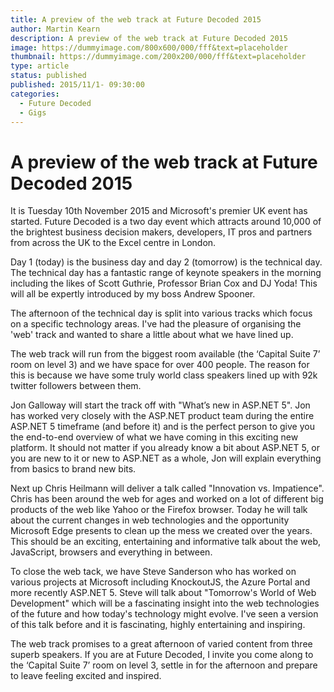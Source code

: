 ```yaml
---
title: A preview of the web track at Future Decoded 2015
author: Martin Kearn
description: A preview of the web track at Future Decoded 2015
image: https://dummyimage.com/800x600/000/fff&text=placeholder
thumbnail: https://dummyimage.com/200x200/000/fff&text=placeholder
type: article
status: published
published: 2015/11/1- 09:30:00
categories: 
  - Future Decoded
  - Gigs
---
```


# A preview of the web track at Future Decoded 2015

It is Tuesday 10th November 2015 and Microsoft's premier UK event has started. Future Decoded is a two day event which attracts around 10,000 of the brightest business decision makers, developers, IT pros and partners from across the UK to the Excel centre in London.

Day 1 (today) is the business day and day 2 (tomorrow) is the technical day. The technical day has a fantastic range of keynote speakers in the morning including the likes of Scott Guthrie, Professor Brian Cox and DJ Yoda! This will all be expertly introduced by my boss Andrew Spooner.

The afternoon of the technical day is split into various tracks which focus on a specific technology areas. I've had the pleasure of organising the 'web' track and wanted to share a little about what we have lined up.

The web track will run from the biggest room available (the ‘Capital Suite 7’ room on level 3) and we have space for over 400 people. The reason for this is because we have some truly world class speakers lined up with 92k twitter followers between them.

Jon Galloway will start the track off with "What’s new in ASP.NET 5". Jon has worked very closely with the ASP.NET product team during the entire ASP.NET 5 timeframe (and before it) and is the perfect person to give you the end-to-end overview of what we have coming in this exciting new platform. It should not matter if you already know a bit about ASP.NET 5, or you are new to it or new to ASP.NET as a whole, Jon will explain everything from basics to brand new bits.

Next up Chris Heilmann will deliver a talk called "Innovation vs. Impatience". Chris has been around the web for ages and worked on a lot of different big products of the web like Yahoo or the Firefox browser. Today he will talk about the current changes in web technologies and the opportunity Microsoft Edge presents to clean up the mess we created over the years. This should be an exciting, entertaining and informative talk about the web, JavaScript, browsers and everything in between.

To close the web tack, we have Steve Sanderson who has worked on various projects at Microsoft including KnockoutJS, the Azure Portal and more recently ASP.NET 5. Steve will talk about "Tomorrow's World of Web Development" which will be a fascinating insight into the web technologies of the future and how today's technology might evolve. I've seen a version of this talk before and it is fascinating, highly entertaining and inspiring.

The web track promises to a great afternoon of varied content from three superb speakers. If you are at Future Decoded, I invite you come along to the ‘Capital Suite 7’ room on level 3, settle in for the afternoon and prepare to leave feeling excited and inspired.
